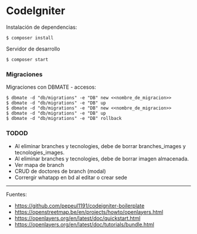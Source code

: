 # CodeIgniter

Instalación de dependencias:

    $ composer install

Servidor de desarrollo

    $ composer start

### Migraciones

Migraciones con DBMATE - accesos:

    $ dbmate -d "db/migrations" -e "DB" new <<nombre_de_migracion>>
    $ dbmate -d "db/migrations" -e "DB" up
    $ dbmate -d "db/migrations" -e "DB" new <<nombre_de_migracion>>
    $ dbmate -d "db/migrations" -e "DB" up
    $ dbmate -d "db/migrations" -e "DB" rollback

### TODOD

+ Al eliminar branches y tecnologies, debe de borrar branches_images y tecnologies_images.
+ Al eliminar branches y tecnologies, debe de borrar imagen almacenada.
+ Ver mapa de branch
+ CRUD de doctores de branch (modal)
+ Corrergir whatapp en bd al editar o crear sede

---

Fuentes:

+ https://github.com/pepeul1191/codeigniter-boilerplate
+ https://openstreetmap.be/en/projects/howto/openlayers.html
+ https://openlayers.org/en/latest/doc/quickstart.html
+ https://openlayers.org/en/latest/doc/tutorials/bundle.html